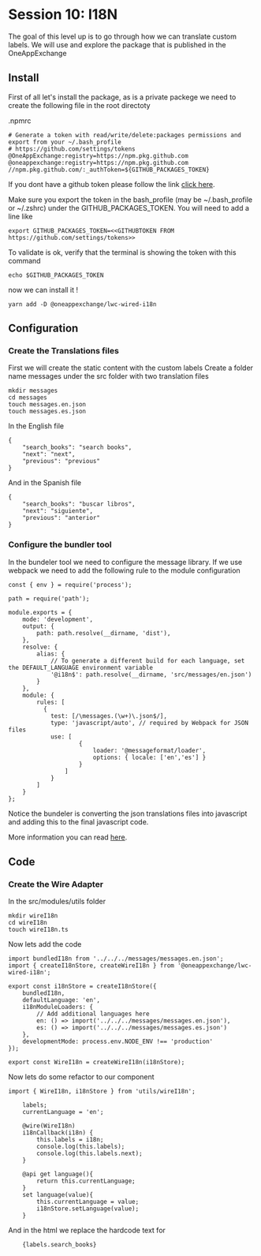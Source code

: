 # Session 10: I18N

The goal of this level up is to go through how we can translate custom labels. We will use and explore the package that is published in the OneAppExchange


## Install 

First of all let's install the package, as is a private packege we need to create the following file in the root directoty

.npmrc
````
# Generate a token with read/write/delete:packages permissions and export from your ~/.bash_profile
# https://github.com/settings/tokens
@OneAppExchange:registry=https://npm.pkg.github.com
@oneappexchange:registry=https://npm.pkg.github.com
//npm.pkg.github.com/:_authToken=${GITHUB_PACKAGES_TOKEN}
````



If you dont have a github token please follow the link [click here](https://github.com/settings/tokens).

Make sure you export the token in the bash_profile (may be ~/.bash_profile or ~/.zshrc) under the GITHUB_PACKAGES_TOKEN. You will need to add a line like 
````
export GITHUB_PACKAGES_TOKEN=<<GITHUBTOKEN FROM https://github.com/settings/tokens>>
````


To validate is ok, verify that the terminal is showing the token with this command
````
echo $GITHUB_PACKAGES_TOKEN
````

now we can install it !

````
yarn add -D @oneappexchange/lwc-wired-i18n
````


## Configuration


### Create the Translations files
First we will create the static content with the custom labels
Create a folder name messages under the src folder with two translation files

````
mkdir messages
cd messages
touch messages.en.json
touch messages.es.json
````

In the English file

````
{
    "search_books": "search books",
    "next": "next",
    "previous": "previous"
}
````

And in the Spanish file

````
{
    "search_books": "buscar libros",
    "next": "siguiente",
    "previous": "anterior"
}
````

### Configure the bundler tool
In the bundeler tool we need to configure the message library. If we use webpack we need to add the following rule to the module configuration

````
const { env } = require('process');

path = require('path');

module.exports = {
    mode: 'development',
    output: {
        path: path.resolve(__dirname, 'dist'),
    },
    resolve: {
        alias: {
            // To generate a different build for each language, set the DEFAULT_LANGUAGE environment variable
            '@i18n$': path.resolve(__dirname, 'src/messages/en.json')
        }
    },
    module: {
        rules: [
          {
            test: [/\messages.(\w+)\.json$/],
            type: 'javascript/auto', // required by Webpack for JSON files
            use: [
                    {
                        loader: '@messageformat/loader',    
                        options: { locale: ['en','es'] }        
                    }
                ]
            }
        ]    
    }
};
````

Notice the bundeler is converting the json translations files into javascript and adding this to the final javascript code.

More information you can read [here](http://messageformat.github.io/messageformat/webpack/).


## Code

### Create the Wire Adapter
In the src/modules/utils folder

````
mkdir wireI18n
cd wireI18n
touch wireI18n.ts
````

Now lets add the code

````
import bundledI18n from '../../../messages/messages.en.json';
import { createI18nStore, createWireI18n } from '@oneappexchange/lwc-wired-i18n';

export const i18nStore = createI18nStore({
    bundledI18n,
    defaultLanguage: 'en',  
    i18nModuleLoaders: {
        // Add additional languages here
        en: () => import('../../../messages/messages.en.json'),
        es: () => import('../../../messages/messages.es.json')
    },
    developmentMode: process.env.NODE_ENV !== 'production'
});

export const WireI18n = createWireI18n(i18nStore);
````

Now lets do some refactor to our component

````
import { WireI18n, i18nStore } from 'utils/wireI18n';
````



````
    labels;
    currentLanguage = 'en';

    @wire(WireI18n)
    i18nCallback(i18n) {
        this.labels = i18n;
        console.log(this.labels);
        console.log(this.labels.next);        
    }

    @api get language(){
        return this.currentLanguage;
    }
    set language(value){
        this.currentLanguage = value;
        i18nStore.setLanguage(value);
    }

````


And in the html  we replace the hardcode text for 

````
    {labels.search_books}
````

